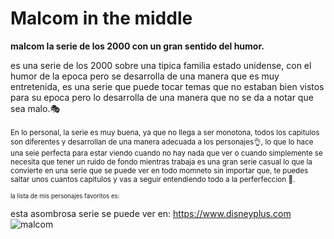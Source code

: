 # Malcom in the middle 
**malcom la serie de los 2000 con un gran sentido del humor.**

es una serie de los 2000 sobre una tipica familia estado unidense, con el humor de la epoca pero
se desarrolla de una manera que es muy entretenida, es una serie que puede tocar temas que no estaban
bien vistos para su epoca pero lo desarrolla de una manera que no se da a notar que sea malo.🎭<br>
<br>
<sub>
En lo personal, la serie es muy buena, ya que no llega a ser monotona, todos los capitulos son diferentes
y desarrollan de una manera adecuada a los personajes👌, lo que lo hace una seie perfecta para estar viendo
cuando no hay nada que ver o cuando simplemente se necesita que tener un ruido de fondo mientras trabaja
es una gran serie casual lo que la convierte en una serie que se puede ver en todo momneto sin importar que,
te puedes saltar unos cuantos capitulos y vas a seguir entendiendo todo a la perferfeccion 👏.<br><br>
<sub>
la lista de mis personajes favoritos es:

esta asombrosa serie se puede ver en: https://www.disneyplus.com
![malcom](https://user-images.githubusercontent.com/125321397/218776465-15d47d48-d4ce-463a-a13e-49ac87454832.png)

